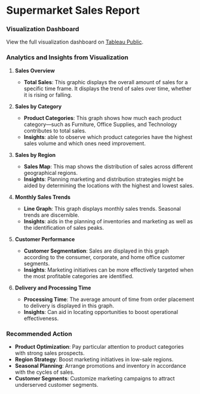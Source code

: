 # **Supermarket Sales Report**
### **Visualization Dashboard**

View the full visualization dashboard on [Tableau Public](https://public.tableau.com/views/SuperstoreDashboard_17163961832970/SuperstoreDashboard?:language=en-GB&:sid=&:redirect=auth&:display_count=n&:origin=viz_share_link).

### Analytics and Insights from Visualization

1. **Sales Overview**
   - **Total Sales**: This graphic displays the overall amount of sales for a specific time frame. It displays the trend of sales over time, whether it is rising or falling.

2. **Sales by Category**
   - **Product Categories**: This graph shows how much each product category—such as Furniture, Office Supplies, and Technology contributes to total sales.
   - **Insights**: able to observe which product categories have the highest sales volume and which ones need improvement.

3. **Sales by Region**
   - **Sales Map**: This map shows the distribution of sales across different geographical regions.
   - **Insights**: Planning marketing and distribution strategies might be aided by determining the locations with the highest and lowest sales.

4. **Monthly Sales Trends**
   - **Line Graph**: This graph displays monthly sales trends. Seasonal trends are discernible.
   - **Insights**: aids in the planning of inventories and marketing as well as the identification of sales peaks.

5. **Customer Performance**
   - **Customer Segmentation**: Sales are displayed in this graph according to the consumer, corporate, and home office customer segments.
   - **Insights**: Marketing initiatives can be more effectively targeted when the most profitable categories are identified.

6. **Delivery and Processing Time**
   - **Processing Time**: The average amount of time from order placement to delivery is displayed in this graph.
   - **Insights**: Can aid in locating opportunities to boost operational effectiveness.

### Recommended Action
- **Product Optimization**: Pay particular attention to product categories with strong sales prospects.
- **Region Strategy**: Boost marketing initiatives in low-sale regions.
- **Seasonal Planning**: Arrange promotions and inventory in accordance with the cycles of sales.
- **Customer Segments**: Customize marketing campaigns to attract underserved customer segments.
